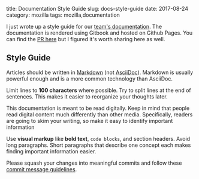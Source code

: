 title: Documentation Style Guide
slug: docs-style-guide
date: 2017-08-24
category: mozilla
tags: mozilla,documentation

I just wrote up a style guide for our 
[team's documentation](https://docs.telemetry.mozilla.org).
The documentation is rendered using Gitbook and hosted on Github Pages.
You can find the 
[PR here](https://github.com/mozilla/firefox-data-docs/pull/41)
but I figured it's worth sharing here as well.

## Style Guide

Articles should be written in
[Markdown](https://daringfireball.net/projects/markdown/syntax)
(not [AsciiDoc](http://asciidoctor.org/docs/asciidoc-syntax-quick-reference/)).
Markdown is usually powerful enough and is a more common technology than AsciiDoc.

Limit lines to **100 characters** where possible.
Try to split lines at the end of sentences.
This makes it easier to reorganize your thoughts later.

This documentation is meant to be read digitally.
Keep in mind that people read digital content much differently than other media.
Specifically, readers are going to skim your writing,
so make it easy to identify important information

Use **visual markup** like **bold text**, `code blocks`, and section headers.
Avoid long paragraphs.
Short paragraphs that describe one concept each makes finding important information easier.

Please squash your changes  into meaningful commits  and follow these
[commit message guidelines](https://chris.beams.io/posts/git-commit/).
